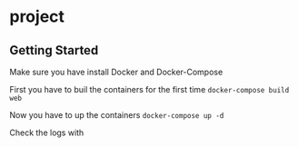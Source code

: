 # project

## Getting Started

Make sure you have install Docker and Docker-Compose

First you have to buil the containers for the first time
`docker-compose build web`

Now you have to up the containers
`docker-compose up -d`

Check the logs with

